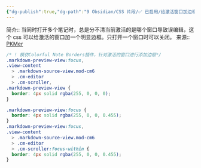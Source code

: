 ```yaml
---
{"dg-publish":true,"dg-path":"9 Obsidian/CSS 片段/✅ 已启用/给激活窗口加边框.md","permalink":"/9 Obsidian/CSS 片段/✅ 已启用/给激活窗口加边框/","created":"2025-06-09","updated":"2025-07-31"}
---
```



简介:: 当同时打开多个笔记时，总是分不清当前激活的是哪个窗口导致误编辑，这个 css 可以给激活的窗口加一个明显边框。只打开一个窗口时可以关闭。
来源:: [PKMer](https://pkmer.cn/Pkmer-Docs/10-obsidian/obsidian%E5%A4%96%E8%A7%82/css-%E7%89%87%E6%AE%B5/obsidian%E6%A0%B7%E5%BC%8F-%E4%B8%93%E6%B3%A8%E6%A0%87%E7%AD%BE%E9%A1%B5%E8%BE%B9%E6%A1%86/)

```css
/* ! 模仿Colorful Note Borders插件，针对激活的窗口进行添加边框*/
.markdown-preview-view:focus,
.view-content
  > .markdown-source-view.mod-cm6
  > .cm-editor
  > .cm-scroller,
.markdown-preview-view {
  border: 4px solid rgba(255, 0, 0, 0);
}

.markdown-preview-view:focus {
  border: 4px solid rgba(255, 0, 0, 0.455);
}
.markdown-preview-view:focus,
.view-content
  > .markdown-source-view.mod-cm6
  > .cm-editor
  > .cm-scroller:focus-within {
  border: 4px solid rgba(255, 0, 0, 0.455);
}
```